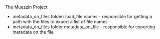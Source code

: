 The Muezzin Project

- metadata_on_files folder:
load_file names - responsible for getting a path with the files to export a list of file names
- metadata_on_files folder
metadata_on_file - responsible for exporting metadata on the file




